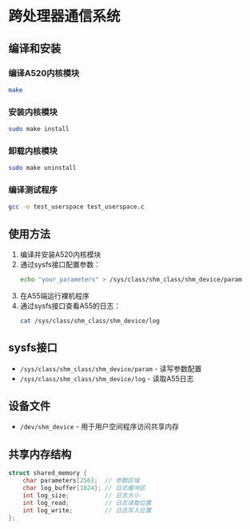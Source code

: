 # 跨处理器通信系统

## 编译和安装

### 编译A520内核模块
```bash
make
```

### 安装内核模块
```bash
sudo make install
```

### 卸载内核模块
```bash
sudo make uninstall
```

### 编译测试程序
```bash
gcc -o test_userspace test_userspace.c
```

## 使用方法

1. 编译并安装A520内核模块
2. 通过sysfs接口配置参数：
   ```bash
   echo "your_parameters" > /sys/class/shm_class/shm_device/param
   ```
3. 在A55端运行裸机程序
4. 通过sysfs接口查看A55的日志：
   ```bash
   cat /sys/class/shm_class/shm_device/log
   ```

## sysfs接口

- `/sys/class/shm_class/shm_device/param` - 读写参数配置
- `/sys/class/shm_class/shm_device/log` - 读取A55日志

## 设备文件

- `/dev/shm_device` - 用于用户空间程序访问共享内存

## 共享内存结构

```c
struct shared_memory {
    char parameters[256];  // 参数区域
    char log_buffer[1024]; // 日志缓冲区
    int log_size;          // 日志大小
    int log_read;          // 日志读取位置
    int log_write;         // 日志写入位置
};
```
